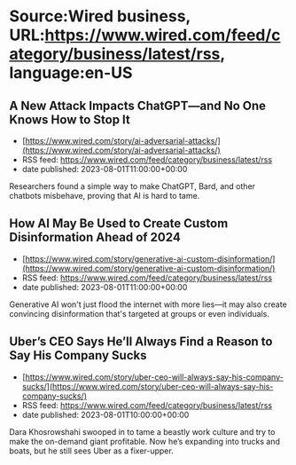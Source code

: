 # Source:Wired business, URL:https://www.wired.com/feed/category/business/latest/rss, language:en-US

## A New Attack Impacts ChatGPT—and No One Knows How to Stop It
 - [https://www.wired.com/story/ai-adversarial-attacks/](https://www.wired.com/story/ai-adversarial-attacks/)
 - RSS feed: https://www.wired.com/feed/category/business/latest/rss
 - date published: 2023-08-01T11:00:00+00:00

Researchers found a simple way to make ChatGPT, Bard, and other chatbots misbehave, proving that AI is hard to tame.

## How AI May Be Used to Create Custom Disinformation Ahead of 2024
 - [https://www.wired.com/story/generative-ai-custom-disinformation/](https://www.wired.com/story/generative-ai-custom-disinformation/)
 - RSS feed: https://www.wired.com/feed/category/business/latest/rss
 - date published: 2023-08-01T11:00:00+00:00

Generative AI won't just flood the internet with more lies—it may also create convincing disinformation that's targeted at groups or even individuals.

## Uber’s CEO Says He’ll Always Find a Reason to Say His Company Sucks
 - [https://www.wired.com/story/uber-ceo-will-always-say-his-company-sucks/](https://www.wired.com/story/uber-ceo-will-always-say-his-company-sucks/)
 - RSS feed: https://www.wired.com/feed/category/business/latest/rss
 - date published: 2023-08-01T10:00:00+00:00

Dara Khosrowshahi swooped in to tame a beastly work culture and try to make the on-demand giant profitable. Now he’s expanding into trucks and boats, but he still sees Uber as a fixer-upper.

